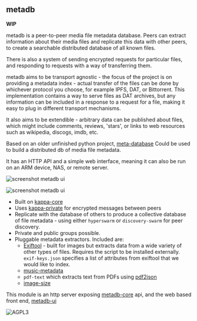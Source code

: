 ## metadb

**WIP**

metadb is a peer-to-peer media file metadata database. Peers can extract information about their media files and replicate this data with other peers, to create a searchable distributed database of all known files.

There is also a system of sending encrypted requests for particular files, and responding to requests with a way of transferring them.

metadb aims to be transport agnostic - the focus of the project is on providing a metadata index - actual transfer of the files can be done by whichever protocol you choose, for example IPFS, DAT, or Bittorrent. This implementation contains a way to serve files as DAT archives, but any information can be included in a response to a request for a file, making it easy to plug in different transport mechanisms.

It also aims to be extendible - arbitrary data can be published about files, which might include comments, reviews, 'stars', or links to web resources such as wikipedia, discogs, imdb, etc.  

Based on an older unfinished python project, [meta-database](https://github.com/ameba23/meta-database)
Could be used to build a distributed db of media file metadata. 

It has an HTTP API and a simple web interface, meaning it can also be run on an ARM device, NAS, or remote server.

![screenshot metadb ui](http://ameba.ehion.com/download/metadb-screenshot1.png)

![screenshot metadb ui](http://ameba.ehion.com/download/metadb-screenshot2.png)

- Built on [kappa-core](https://github.com/kappa-db/kappa-core)
- Uses [kappa-private](https://ledger-git.dyne.org/CoBox/kappa-private) for encrypted messages between peers
- Replicate with the database of others to produce a collective database of file metadata - using either `hyperswarm` or `discovery-swarm` for peer discovery.
- Private and public groups possible.
- Pluggable metadata extractors. Included are:
  - [Exiftool](https://www.sno.phy.queensu.ca/~phil/exiftool/) - built for images but extracts data from a wide variety of other types of files.  Requires the script to be installed externally.  `exif-keys.json` specifies a list of attributes from exiftool that we would like to index.
  - [music-metadata](https://github.com/borewit/music-metadata)
  - `pdf-text` which extracts text from PDFs using [pdf2json](https://github.com/modesty/pdf2json)
  - [image-size](https://github.com/image-size/image-size)

This module is an http server exposing [metadb-core](https://github.com/ameba23/metadb-core) api, and the web based front end, [metadb-ui](https://github.com/ameba23/metadb-ui)

![AGPL3](https://www.gnu.org/graphics/agplv3-with-text-162x68.png)

